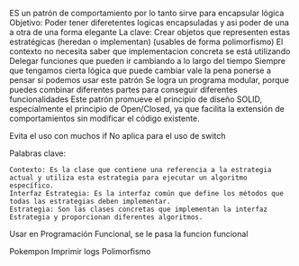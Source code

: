 ES un patrón de comportamiento por lo tanto sirve para encapsular lógica
Objetivo: Poder tener diferetentes logicas encapsuladas y asi poder de una a otra de una forma elegante
La clave: Crear objetos que representen estas estratégicas (heredan o implementan) (usables de forma polimorfismo)
El contexto no necesita saber que implementacion concreta se está utilizando 
Delegar funciones que pueden ir cambiando a lo largo del tiempo
Siempre que tengamos cierta lógica que puede cambiar vale la pena ponerse a pensar si podemos usar este patrón
Se logra un programa modular, porque puedes combinar diferentes partes para conseguir diferentes funcionalidades
Este patrón promueve el principio de diseño SOLID, especialmente el principio de Open/Closed, ya que facilita la extensión de comportamientos sin modificar el código existente.



Evita el uso con muchos if
No aplica para el uso de switch

Palabras clave:
    
    Contexto: Es la clase que contiene una referencia a la estrategia actual y utiliza esta estrategia para ejecutar un algoritmo específico.
    Interfaz Estrategia: Es la interfaz común que define los métodos que todas las estrategias deben implementar.
    Estrategia: Son las clases concretas que implementan la interfaz Estrategia y proporcionan diferentes algoritmos.

Usar en Programación Funcional, se le pasa la funcion funcional


Pokempon
Imprimir logs
Polimorfismo
